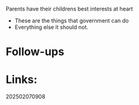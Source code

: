 Parents have their childrens best interests at heart


- These are the things that government can do
- Everything else it should not. 



# Follow-ups


# Links: 



202502070908
